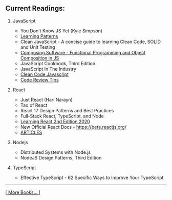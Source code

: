 
## Current Readings:

1. JavaScript
    - You Don't Know JS Yet (Kyle Simpson)
    - [Learning Patterns](https://www.patterns.dev/posts/introduction/)
    - Clean JavaScript - A concise guide to learning Clean Code, SOLID and Unit Testing
    - [Composing Software - Functional Programming and Object Composition in JS](https://medium.com/javascript-scene/composing-software-the-book-f31c77fc3ddc)
    - JavaScript Cookbook, Third Edition
    - JavaScript In The Industry
    - [Clean Code Javascript](https://github.com/ryanmcdermott/clean-code-javascript)
    - [Code Review Tips](https://github.com/ryanmcdermott/code-review-tips)

2. React
    - Just React (Hari Narayn)
    - Tao of React
    - React 17 Design Patterns and Best Practices
    - Full-Stack React, TypeScript, and Node
    - [Learning React 2nd Edition 2020](https://github.com/stepanenko/javascript-info/tree/master/Eve%20Porcello/Learning%20React%20-%20Book)
    - New Official React Docs - https://beta.reactjs.org/
    - [ARTICLES](https://github.com/stepanenko/stepanenko/blob/master/ARTICLES.md)

3. Nodejs
    - Distributed Systems with Node.js
    - NodeJS Design Patterns, Third Edition

4. TypeScript
    -  Effective TypeScript - 62 Specific Ways to Improve Your TypeScript

---

[[ More Books... ]](https://github.com/stepanenko/javascript-info#favourite-js-books)
